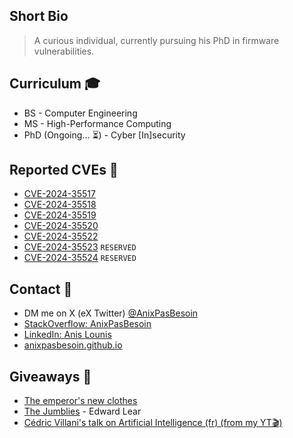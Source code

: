 ## Short Bio

> A curious individual, currently pursuing his PhD in firmware vulnerabilities.

## Curriculum 🎓

- BS - Computer Engineering
- MS - High-Performance Computing
- PhD (Ongoing... ⏳) - Cyber [In]security

## Reported CVEs 🐞

- [CVE-2024-35517](https://nvd.nist.gov/vuln/detail/CVE-2024-35517)
- [CVE-2024-35518](https://nvd.nist.gov/vuln/detail/CVE-2024-35518)
- [CVE-2024-35519](https://nvd.nist.gov/vuln/detail/CVE-2024-35519)
- [CVE-2024-35520](https://nvd.nist.gov/vuln/detail/CVE-2024-35520)
- [CVE-2024-35522](https://nvd.nist.gov/vuln/detail/CVE-2024-35522)
- [CVE-2024-35523](https://cve.mitre.org/cgi-bin/cvename.cgi?name=CVE-2024-35523) `RESERVED`
- [CVE-2024-35524](https://cve.mitre.org/cgi-bin/cvename.cgi?name=CVE-2024-35524) `RESERVED`

## Contact 📧

- DM me on X (eX Twitter) [@AnixPasBesoin](https://x.com/anixpasbesoin)
- [StackOverflow: AnixPasBesoin](https://stackoverflow.com/users/3503855/anis-lounis-aka-anixpasbesoin)
- [LinkedIn: Anis Lounis](https://www.linkedin.com/in/anis-lounis/)
- [anixpasbesoin.github.io](https://anixpasbesoin.github.io)

## Giveaways 🎉

- [The emperor's new clothes](https://etc.usf.edu/lit2go/68/fairy-tales-and-other-traditional-stories/5637/the-emperors-new-clothes/)
- [The Jumblies](https://www.poetryfoundation.org/poems/54364/the-jumblies) - Edward Lear
- [Cédric Villani's talk on Artificial Intelligence (fr) (from my YT🎬)](https://www.youtube.com/watch?v=eAtCTi4x-Dg)
